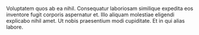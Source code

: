 Voluptatem quos ab ea nihil.
Consequatur laboriosam similique expedita eos inventore fugit corporis aspernatur et.
Illo aliquam molestiae eligendi explicabo nihil amet.
Ut nobis praesentium modi cupiditate.
Et in qui alias labore.